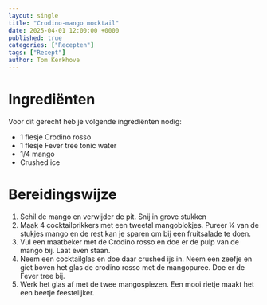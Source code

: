 ```yaml
---
layout: single
title: "Crodino-mango mocktail"
date: 2025-04-01 12:00:00 +0000
published: true
categories: ["Recepten"]
tags: ["Recept"]
author: Tom Kerkhove
---
```


# Ingrediënten

Voor dit gerecht heb je volgende ingrediënten nodig:

- 1 flesje Crodino rosso
- 1 flesje Fever tree tonic water
- 1/4 mango
- Crushed ice

# Bereidingswijze

1. Schil de mango en verwijder de pit. Snij in grove stukken
2. Maak 4 cocktailprikkers met een tweetal mangoblokjes. Pureer ¼ van de stukjes mango en de rest kan je sparen om bij een fruitsalade te doen.
3. Vul een maatbeker met de Crodino rosso en doe er de pulp van de mango bij. Laat even staan.
4. Neem een cocktailglas en doe daar crushed ijs in. Neem een zeefje en giet boven het glas de crodino rosso met de mangopuree. Doe er de Fever tree bij.
5. Werk het glas af met de twee mangospiezen. Een mooi rietje maakt het een beetje feestelijker.